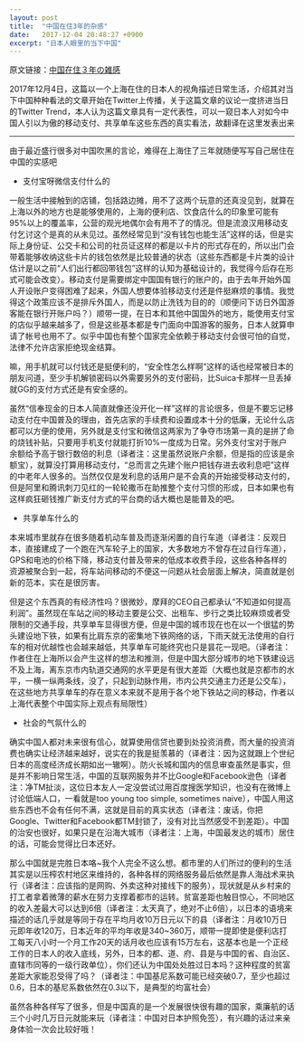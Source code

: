```yaml
---
layout: post
title:  "中国在住3年的杂感"
date:   2017-12-04 20:48:27 +0900
excerpt: "日本人眼里的当下中国"
---
```

原文链接：[中国在住３年の雑感 ](https://anond.hatelabo.jp/20171203173311)

2017年12月4日，这篇以一个上海在住的日本人的视角描述日常生活，介绍其对当下中国种种看法的文章开始在Twitter上传播，关于这篇文章的议论一度挤进当日的Twitter Trend，本人认为这篇文章具有一定代表性，可以一窥日本人对如今中国人引以为傲的移动支付、共享单车这些东西的真实看法，故翻译在这里发表出来

***

由于最近盛行很多对中国吹黑的言论，难得在上海住了三年就随便写写自己居住在中国的实感吧

+ 支付宝呀微信支付什么的

一般生活中接触到的店铺，包括路边摊，用不了这两个玩意的还真没见到，就算在上海以外的地方也是能够使用的，上海的便利店、饮食店什么的印象里可能有95%以上的覆盖率，公营的观光地偶尔会有用不了的情况。但是流浪汉用移动支付乞讨这个是真的从未见过。虽然经常见到“没有钱包也能生活”这样的话，但是实际上身份证、公交卡和公司的社员证这样的都是以卡片的形式存在的，所以出门会带着能够收纳这些卡片的钱包依然是比较普通的状态（这些东西都是卡片类的设计估计是以之前“人们出行都回带钱包”这样的认知为基础设计的，我觉得今后存在形式可能会改变）。移动支付是需要绑定中国国有银行的账户的，由于去年开始外国人开设账户变得困难了起来，外国人想要体验移动支付还是件挺麻烦的事情。我觉得这个政策应该不是排斥外国人，而是以防止洗钱为目的的（顺便问下访日外国游客能在银行开账户吗？）顺带一提，在日本和其他中国国外的地方，能使用支付宝的店似乎越来越多了，但是这些基本都是专门面向中国游客的服务，日本人就算申请了帐号也用不了。似乎中国也有整个国家完全依赖于移动支付会很可怕的自觉，法律不允许店家拒绝现金结算。

嘛，用手机就可以付钱还是挺便利的，“安全性怎么样啊”这样的话也经常被日本的朋友问道，至少手机解锁密码以外需要另外的支付密码，比Suica卡那样一旦丢掉就GG的支付方式还是有安全感的。

虽然“信奉现金的日本人简直就像还没开化一样”这样的言论很多，但是不要忘记移动支付在中国普及的理由，首先店家的手续费和设置成本十分的低廉，无论什么店都可以方便的使用，另外就是支付宝和微信这两家为了争夺市场第一真的是拼了命的烧钱补贴，只要用手机支付就能打折10%一度成为日常。另外支付宝对于账户余额给予高于银行数倍的利息（译者注：这里虽然说账户余额，但是指的应该是余额宝），就算没打算用移动支付，“总而言之先建个账户把钱存进去收利息吧”这样的中老年人很多的。当然仅仅是发利息的话用户是不会真的开始接受移动支付的，但是阿里和腾讯刺刀见红的一轮轮撒币在助推整个支付习惯的形成，日本如果也有这样疯狂砸钱推广新支付方式的平台商的话大概也是能普及的吧。

+ 共享单车什么的

本来城市里就存在很多随着机动车普及而逐渐闲置的自行车道（译者注：反观日本，直接建成了一个跑在汽车轮子上的国家，大多数地方不曾存在过自行车道），GPS和电池的价格下降，移动支付普及带来的低成本收费手段，这些各种各样的资源被聚合到一起，将车站间移动的不便这一问题从社会层面上解决，简直就是创新的范本，实在是很厉害。

但是这个东西真的有经济性吗？很微妙，摩拜的CEO自己都承认“不知道如何提高利润”。虽然现在车站之间的移动主要是公交、出租车、步行之类比较麻烦或者受限制的交通手段，共享单车显得很方便，但是中国的城市现在也在以一个很猛的势头建设地下铁，如果有比肩东京的密集地下铁网络的话，下雨天就无法使用的自行车的相对优越性也会越来越低，共享单车可能终究也只是昙花一现吧。（译者注：作者住在上海所以会产生这样的想法和推测，但是中国大部分城市的地下铁建设远不及上海，离东京市内轨道交通网的水平更是有很大差距（大概也就是京都市的水平，一横一纵两条线，没了，只起到动脉作用，市内公共交通主力还是公交车），在这些地方共享单车的存在意义本来就不是用于各个地下铁站之间的移动，作者以上海代表整个中国实际上观点有局限性）

+ 社会的气氛什么的

确实中国人都对未来很有信心，就算使用信贷也要到处投资消费，而大量的投资消费也确实让经济越来越好，说实在的我是挺羡慕的（译者注：因为这就跟上个世纪日本的高度经济成长期如出一辙啊）。防火长城和国内的信息审查虽然是事实，但是并不影响日常生活，中国的互联网服务并不比Google和Facebook逊色（译者注：净TM扯淡，这位日本友人一定没尝试过用百度搜医学知识，也没有在微博上讨论低端人口，一看就是too young too simple, sometimes naive），中国人用这些东西也不会有任何不满，这就是目前的真实状态（译者注：废话，你把Google、Twitter和Facebook都TM封锁了，没有对比当然感受不到差距）。中国的治安也很好，如果只是在沿海大城市（译者注：上海，中国最发达的城市）居住的话，可能会觉得比日本还好。

那么中国就是完胜日本咯~我个人完全不这么想。都市里的人们所过的便利的生活其实是以压榨农村地区来维持的，各种各样的网络服务最后依然是靠人海战术来执行（译者注：应该指的是网购、外卖这种对接线下的服务），现状就是从乡村来的打工者拿着微薄的薪水在努力支撑着都市的运转。贫富差距也触目惊心，不同地区的收入差最大可以达到6倍（译者注：太天真了，绝对不止6倍），以日本的语境来描述的话几乎就是等同于存在平均月收10万日元以下的县（译者注：月收10万日元即年收120万，日本近年的平均年收是340~360万，顺带一提即使是便利店打工每天八小时一个月工作20天的话月收也应该有15万左右，这基本也是一个正经工作的日本人的收入底线，另外，日本的都、道、府、县是与中国的省、自治区、直辖市同等的一级行政单位），你们还认为中国处处胜过日本吗？这种程度的贫富差距大家能忍受得了吗？（译者注：中国基尼系数可能已经突破0.7，至少也超过0.6，日本的基尼系数依然在0.3以下，是典型的均富社会）

虽然各种各样写了很多，但是中国真的是一个发展很快很有趣的国家，乘廉航的话三个小时几万日元就能来玩（译者注：中国对日本护照免签），有兴趣的话过来亲身体验一次会比较好哦！
